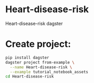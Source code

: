 # Heart-disease-risk
Heart-disease-risk dagster

# Create project:
```bash
pip install dagster
dagster project from-example \
  --name Heart-disease-risk \
  --example tutorial_notebook_assets
cd Heart-disease-risk
```
